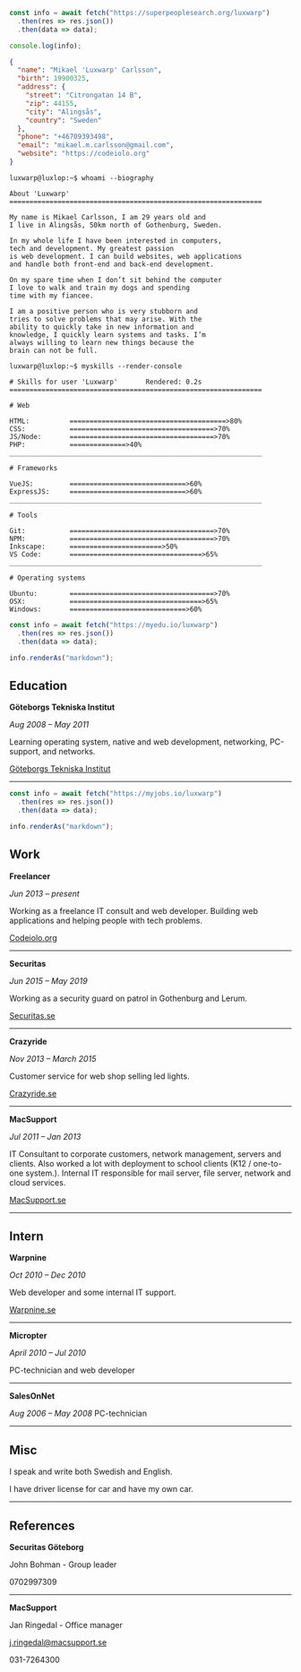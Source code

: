 ```javascript
const info = await fetch("https://superpeoplesearch.org/luxwarp")
  .then(res => res.json())
  .then(data => data);

console.log(info);
```

```json
{
  "name": "Mikael 'Luxwarp' Carlsson",
  "birth": 19900325,
  "address": {
    "street": "Citrongatan 14 B",
    "zip": 44155,
    "city": "Alingsås",
    "country": "Sweden"
  },
  "phone": "+46709393498",
  "email": "mikael.m.carlsson@gmail.com",
  "website": "https://codeiolo.org"
}
```

```shell
luxwarp@luxlop:~$ whoami --biography
```

```output
About 'Luxwarp'
===============================================================

My name is Mikael Carlsson, I am 29 years old and
I live in Alingsås, 50km north of Gothenburg, Sweden.

In my whole life I have been interested in computers,
tech and development. My greatest passion
is web development. I can build websites, web applications
and handle both front-end and back-end development.

On my spare time when I don’t sit behind the computer
I love to walk and train my dogs and spending
time with my fiancee.

I am a positive person who is very stubborn and
tries to solve problems that may arise. With the
ability to quickly take in new information and
knowledge, I quickly learn systems and tasks. I’m
always willing to learn new things because the
brain can not be full.
```

```shell
luxwarp@luxlop:~$ myskills --render-console
```

```output
# Skills for user 'Luxwarp'       Rendered: 0.2s
===============================================================

# Web

HTML:          =======================================>80%
CSS:           ====================================>70%
JS/Node:       ====================================>70%
PHP:           ==============>40%
_______________________________________________________________

# Frameworks

VueJS:         =============================>60%
ExpressJS:     =============================>60%
_______________________________________________________________

# Tools

Git:           ====================================>70%
NPM:           ====================================>70%
Inkscape:      =======================>50%
VS Code:       =================================>65%
_______________________________________________________________

# Operating systems

Ubuntu:        ====================================>70%
OSX:           =================================>65%
Windows:       =============================>60%

```

```javascript
const info = await fetch("https://myedu.io/luxwarp")
  .then(res => res.json())
  .then(data => data);

info.renderAs("markdown");
```

## Education

**Göteborgs Tekniska Institut**

_Aug 2008 – May 2011_

Learning operating system, native and web development, networking, PC-support, and networks.

[Göteborgs Tekniska Institut](https://gti.se)

---

```javascript
const info = await fetch("https://myjobs.io/luxwarp")
  .then(res => res.json())
  .then(data => data);

info.renderAs("markdown");
```

## Work

**Freelancer**

_Jun 2013 – present_

Working as a freelance IT consult and web developer. Building web applications and helping people with tech problems.

[Codeiolo.org](https://codeiolo.org)

---

**Securitas**

_Jun 2015 – May 2019_

Working as a security guard on patrol in Gothenburg and Lerum.

[Securitas.se](https://securitas.se)

---

**Crazyride**

_Nov 2013 – March 2015_

Customer service for web shop selling led lights.

[Crazyride.se](https://crazyride.se)

---

**MacSupport**

_Jul 2011 – Jan 2013_

IT Consultant to corporate customers, network management, servers
and clients. Also worked a lot with deployment to school
clients (K12 / one-to-one system.). Internal IT responsible
for mail server, file server, network and cloud services.

[MacSupport.se](https://macsupport.se)

---

## Intern

**Warpnine**

_Oct 2010 – Dec 2010_

Web developer and some internal IT support.

[Warpnine.se](http://www.warpnine.se/)

---

**Micropter**

_April 2010 – Jul 2010_

PC-technician and web developer

---

**SalesOnNet**

_Aug 2006 – May 2008_
PC-technician

---

## Misc

I speak and write both Swedish and English.

I have driver license for car and have my own car.

---

## References

**Securitas Göteborg**

John Bohman - Group leader

0702997309

---

**MacSupport**

Jan Ringedal - Office manager

j.ringedal@macsupport.se

031-7264300
